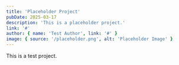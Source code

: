 ```yaml
---
title: 'Placeholder Project'
pubDate: 2025-03-17
description: 'This is a placeholder project.'
link: '#'
author: { name: 'Test Author', link: '#' }
image: { source: '/placeholder.png', alt: 'Placeholder Image' }
---
```


This is a test project.
